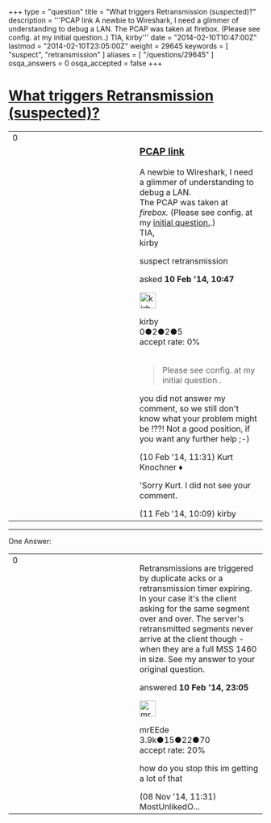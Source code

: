 +++
type = "question"
title = "What triggers Retransmission (suspected)?"
description = '''PCAP link A newbie to Wireshark, I need a glimmer of understanding to debug a LAN. The PCAP was taken at firebox. (Please see config. at my initial question..) TIA, kirby'''
date = "2014-02-10T10:47:00Z"
lastmod = "2014-02-10T23:05:00Z"
weight = 29645
keywords = [ "suspect", "retransmission" ]
aliases = [ "/questions/29645" ]
osqa_answers = 0
osqa_accepted = false
+++

<div class="headNormal">

# [What triggers Retransmission (suspected)?](/questions/29645/what-triggers-retransmission-suspected)

</div>

<div id="main-body">

<div id="askform">

<table id="question-table" style="width:100%;"><colgroup><col style="width: 50%" /><col style="width: 50%" /></colgroup><tbody><tr class="odd"><td style="width: 30px; vertical-align: top"><div class="vote-buttons"><div id="post-29645-score" class="post-score" title="current number of votes">0</div><div id="favorite-count" class="favorite-count"></div></div></td><td><div id="item-right"><div class="question-body"><h3 id="pcap-link"><a href="https://www.dropbox.com/s/xfiis5rb5n7eoho/shark-kd.pcapng.gz">PCAP link</a></h3><p>A newbie to Wireshark, I need a glimmer of understanding to debug a LAN.<br />
The PCAP was taken at <em>firebox.</em> (Please see config. at my <a href="http://ask.wireshark.org/questions/29582/do-browsers-treat-http-links-differently-from-manually-entered-urls">initial question.</a>.)<br />
TIA,<br />
kirby</p></div><div id="question-tags" class="tags-container tags">suspect retransmission</div><div id="question-controls" class="post-controls"></div><div class="post-update-info-container"><div class="post-update-info post-update-info-user"><p>asked <strong>10 Feb '14, 10:47</strong></p><img src="https://secure.gravatar.com/avatar/d77229ae8593144da6d67d910697141b?s=32&amp;d=identicon&amp;r=g" class="gravatar" width="32" height="32" alt="kirby&#39;s gravatar image" /><p>kirby<br />
<span class="score" title="0 reputation points">0</span><span title="2 badges"><span class="badge1">●</span><span class="badgecount">2</span></span><span title="2 badges"><span class="silver">●</span><span class="badgecount">2</span></span><span title="5 badges"><span class="bronze">●</span><span class="badgecount">5</span></span><br />
<span class="accept_rate" title="Rate of the user&#39;s accepted answers">accept rate:</span> <span title="kirby has no accepted answers">0%</span> </br></br></p></div></div><div id="comments-container-29645" class="comments-container"><span id="29648"></span><div id="comment-29648" class="comment"><div id="post-29648-score" class="comment-score"></div><div class="comment-text"><blockquote><p>Please see config. at my initial question..</p></blockquote><p>you did not answer my comment, so we still don't know what your problem might be !??! Not a good position, if you want any further help ;-)</p></div><div id="comment-29648-info" class="comment-info"><span class="comment-age">(10 Feb '14, 11:31)</span> Kurt Knochner ♦</div></div><span id="29708"></span><div id="comment-29708" class="comment"><div id="post-29708-score" class="comment-score"></div><div class="comment-text"><p>'Sorry Kurt. I did not see your comment.</p></div><div id="comment-29708-info" class="comment-info"><span class="comment-age">(11 Feb '14, 10:09)</span> kirby</div></div></div><div id="comment-tools-29645" class="comment-tools"></div><div class="clear"></div><div id="comment-29645-form-container" class="comment-form-container"></div><div class="clear"></div></div></td></tr></tbody></table>

------------------------------------------------------------------------

<div class="tabBar">

<span id="sort-top"></span>

<div class="headQuestions">

One Answer:

</div>

</div>

<span id="29662"></span>

<div id="answer-container-29662" class="answer">

<table style="width:100%;"><colgroup><col style="width: 50%" /><col style="width: 50%" /></colgroup><tbody><tr class="odd"><td style="width: 30px; vertical-align: top"><div class="vote-buttons"><div id="post-29662-score" class="post-score" title="current number of votes">0</div></div></td><td><div class="item-right"><div class="answer-body"><p>Retransmissions are triggered by duplicate acks or a retransmission timer expiring. In your case it's the client asking for the same segment over and over. The server's retransmitted segments never arrive at the client though - when they are a full MSS 1460 in size. See my answer to your original question.</p></div><div class="answer-controls post-controls"></div><div class="post-update-info-container"><div class="post-update-info post-update-info-user"><p>answered <strong>10 Feb '14, 23:05</strong></p><img src="https://secure.gravatar.com/avatar/5500bd1decb766660522dfb347eedc49?s=32&amp;d=identicon&amp;r=g" class="gravatar" width="32" height="32" alt="mrEEde&#39;s gravatar image" /><p>mrEEde<br />
<span class="score" title="3892 reputation points"><span>3.9k</span></span><span title="15 badges"><span class="badge1">●</span><span class="badgecount">15</span></span><span title="22 badges"><span class="silver">●</span><span class="badgecount">22</span></span><span title="70 badges"><span class="bronze">●</span><span class="badgecount">70</span></span><br />
<span class="accept_rate" title="Rate of the user&#39;s accepted answers">accept rate:</span> <span title="mrEEde has 48 accepted answers">20%</span> </br></p></div></div><div id="comments-container-29662" class="comments-container"><span id="37701"></span><div id="comment-37701" class="comment"><div id="post-37701-score" class="comment-score"></div><div class="comment-text"><p>how do you stop this im getting a lot of that</p></div><div id="comment-37701-info" class="comment-info"><span class="comment-age">(08 Nov '14, 11:31)</span> MostUnlikedO...</div></div></div><div id="comment-tools-29662" class="comment-tools"></div><div class="clear"></div><div id="comment-29662-form-container" class="comment-form-container"></div><div class="clear"></div></div></td></tr></tbody></table>

</div>

<div class="paginator-container-left">

</div>

</div>

</div>

